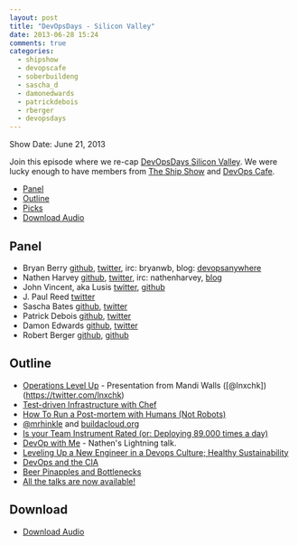```yaml
---
layout: post
title: "DevOpsDays - Silicon Valley"
date: 2013-06-28 15:24
comments: true
categories: 
  - shipshow
  - devopscafe
  - soberbuildeng
  - sascha_d
  - damonedwards
  - patrickdebois
  - rberger
  - devopsdays
---
```

Show Date:  June 21, 2013

Join this episode where we re-cap [DevOpsDays Silicon Valley](http://devopsdays.org/events/2013-mountainview/).  We were lucky enough to have members from [The Ship Show](http://theshipshow.com/2013/06/devopsdays-silicon-valley-2013-super-panel/) and [DevOps Cafe](http://devopscafe.org/).

* [Panel](http://foodfightshow.org/2013/06/devopsdays-silicon-valley.html#panel)
* [Outline](http://foodfightshow.org/2013/06/devopsdays-silicon-valley.html#outline)
* [Picks](http://foodfightshow.org/2013/06/devopsdays-silicon-valley.html#picks)
* [Download Audio](http://traffic.libsyn.com/foodfight/FoodFightShow55-DevOpsDaysSV.mp3)

Panel<a name="panel"></a>
-----
* Bryan Berry [github](http://github.com/bryanwb), [twitter](http://twitter.com/bryanwb), irc: bryanwb, blog: [devopsanywhere](http://devopsanywhere.blogspot.com)
* Nathen Harvey [github](http://github.com/nathenharvey), [twitter](http://twitter.com/nathenharvey), irc: nathenharvey, [blog](http://nathenharvey.com)
* John Vincent, aka Lusis [twitter](https://twitter.com/#!/lusis), [github](https://github.com/lusis)
* J. Paul Reed [twitter](https://twitter.com/SoberBuildEng)
* Sascha Bates [github](https://github.com/sbates), [twitter](https://twitter.com/sascha_d)
* Patrick Debois [github](https://github.com/jedi4ever), [twitter](https://twitter.com/patrickdebois)
* Damon Edwards [github](https://github.com/damonedwards), [twitter](https://twitter.com/damonedwards)
* Robert Berger [github](http://twitter.com/rberger), [github](https://github.com/rberger)

<!-- more -->

Outline<a name="outline"></a>
-------
* [Operations Level Up](http://cdn.oreillystatic.com/en/assets/1/event/94/Operations%20Level%20Up%20Presentation.pdf) - Presentation from Mandi Walls ([@lnxchk])(https://twitter.com/lnxchk)
* [Test-driven Infrastructure with Chef](https://speakerdeck.com/sethvargo/test-driven-infrastructure-with-chef)
* [How To Run a Post-mortem with Humans (Not Robots)](http://www.slideshare.net/danmil30/how-to-run-a-postmortem-with-humans-not-robots-velocity-2013)
* [@mrhinkle](http://twitter.com/mrhinkle) and [buildacloud.org](http://buildacloud.org)
* [Is your Team Instrument Rated (or: Deploying 89.000 times a day)](http://vimeo.com/69081899)
* [DevOp with Me](https://speakerdeck.com/nathenharvey/devop-with-me) - Nathen's Lightning talk.
* [Leveling Up a New Engineer in a Devops Culture; Healthy Sustainability](http://vimeo.com/69084514)
* [DevOps and the CIA](http://vimeo.com/69092627)
* [Beer Pinapples and Bottlenecks](http://vimeo.com/69100789)
* [All the talks are now available!](http://vimeo.com/album/2435220)

Download
--------
* [Download Audio](http://traffic.libsyn.com/foodfight/FoodFightShow55-DevOpsDaysSV.mp3)

